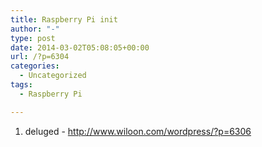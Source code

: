 ```yaml
---
title: Raspberry Pi init
author: "-"
type: post
date: 2014-03-02T05:08:05+00:00
url: /?p=6304
categories:
  - Uncategorized
tags:
  - Raspberry Pi

---
```

<ol start="1">
  <li>
    deluged - <a href="http://www.wiloon.com/wordpress/?p=6306">http://www.wiloon.com/wordpress/?p=6306</a>
  </li>
</ol>